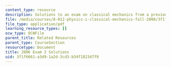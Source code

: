 ```yaml
---
content_type: resource
description: Solutions to an exam on classical mechanics from a previous semester.
file: /media/courses/8-012-physics-i-classical-mechanics-fall-2008/3f1f6661a3d91a2d3cd3b34f182347f9_2006_quiz2_sol.pdf
file_type: application/pdf
learning_resource_types: []
ocw_type: OCWFile
parent_title: Related Resources
parent_type: CourseSection
resourcetype: Document
title: 2006 Exam 2 Solutions
uid: 3f1f6661-a3d9-1a2d-3cd3-b34f182347f9
---
```

